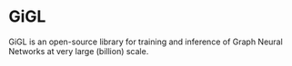 # GiGL
GiGL is an open-source library for training and inference of Graph Neural Networks at very large (billion) scale.

